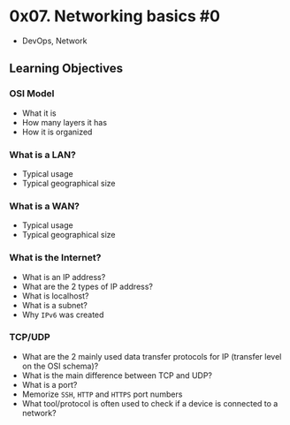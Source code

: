 # 0x07. Networking basics #0
- DevOps, Network

## Learning Objectives

### OSI Model
- What it is
- How many layers it has
- How it is organized

### What is a LAN?
- Typical usage
- Typical geographical size

### What is a WAN?
- Typical usage
- Typical geographical size

### What is the Internet?
- What is an IP address?
- What are the 2 types of IP address?
- What is localhost?
- What is a subnet?
- Why `IPv6` was created

### TCP/UDP
- What are the 2 mainly used data transfer protocols for IP (transfer level on the OSI schema)?
- What is the main difference between TCP and UDP?
- What is a port?
- Memorize `SSH`, `HTTP` and `HTTPS` port numbers
- What tool/protocol is often used to check if a device is connected to a network?
